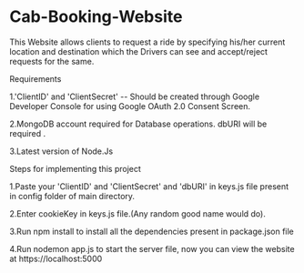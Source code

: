 # Cab-Booking-Website
This Website allows clients to request a ride by specifying his/her current location and destination which the Drivers can see and accept/reject requests for the same.

Requirements

1.'ClientID' and 'ClientSecret' -- Should be created through Google Developer Console for using Google OAuth 2.0 Consent Screen.

2.MongoDB account required for Database operations. dbURI will be required .

3.Latest version of Node.Js

Steps for implementing this project

1.Paste your 'ClientID' and 'ClientSecret' and 'dbURI' in keys.js file present in config folder of main directory.

2.Enter cookieKey in keys.js file.(Any random good name would do).

3.Run npm install to install all the dependencies present in package.json file

4.Run nodemon app.js to start the server file, now you can view the website at https://localhost:5000
